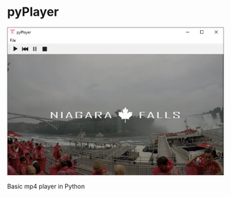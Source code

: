 # pyPlayer
![pyPlayer UI](https://github.com/quentinguittard/pyPlayer/blob/master/target/pyPlayer/pyplayer.PNG)

Basic mp4 player in Python
